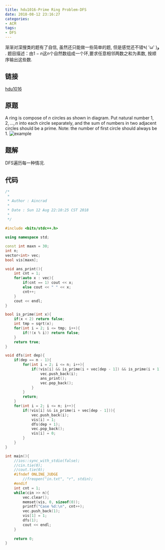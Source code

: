 ```yaml
---
title: hdu1016-Prime Ring Problem-DFS
date: 2018-08-12 23:16:27
categories:
- ACM
tags:
- DFS
---
```

渐渐对深搜类的题有了自信, 虽然还只能做一些简单的题, 但是感觉还不错٩( 'ω' )و .
题目描述：由$1-n$这$n$个自然数组成一个环,要求任意相邻两数之和为素数, 按顺序输出这些数.
<!-- more -->
## 链接
[hdu1016](http://acm.hdu.edu.cn/showproblem.php?pid=1016)
## 原题
A ring is compose of $n$ circles as shown in diagram. Put natural number $1, 2,...,n$ into each circle separately, and the sum of numbers in two adjacent circles should be a prime.
Note: the number of first circle should always be 1.
![example](/dfs.png)
## 题解
DFS遍历每一种情况.
## 代码
```C++
/*
 *
 * Author : Aincrad
 *
 * Date : Sun 12 Aug 22:10:25 CST 2018
 *
 */
 
#include <bits/stdc++.h>

using namespace std;

const int maxn = 30;
int n;
vector<int> vec;
bool vis[maxn];

void ans_print(){
    int cnt = 1;
    for(auto x : vec){
        if(cnt == 1) cout << x;
        else cout << " " << x;
        cnt++;
    }
    cout << endl;
}

bool is_prime(int x){
    if(x < 2) return false;
    int tmp = sqrt(x);
    for(int i = 2; i <= tmp; i++){
        if(!(x % i)) return false;
    }
    return true;
}

void dfs(int dep){
    if(dep == n - 1){
        for(int i = 2; i <= n; i++){
            if(!vis[i] && is_prime(i + vec[dep - 1]) && is_prime(i + 1)){
                vec.push_back(i);
                ans_print();
                vec.pop_back();
            }
        }
        return;
    }
    for(int i = 2; i <= n; i++){
        if(!vis[i] && is_prime(i + vec[dep - 1])){
            vec.push_back(i);
            vis[i] = 1;
            dfs(dep + 1);
            vec.pop_back();
            vis[i] = 0;
        }
    }
}

int main(){
    //ios::sync_with_stdio(false);
    //cin.tie(0);
    //cout.tie(0);
    #ifndef ONLINE_JUDGE
        //freopen("in.txt", "r", stdin);
    #endif
    int cnt = 1;
    while(cin >> n){
        vec.clear();
        memset(vis, 0, sizeof(0));
        printf("Case %d:\n", cnt++);
        vec.push_back(1);
        vis[1] = 1;
        dfs(1);
        cout << endl;
    }
    
    return 0;
}
```

